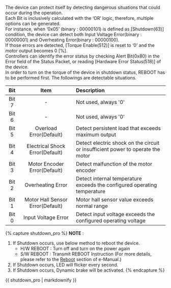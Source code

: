 The device can protect itself by detecting dangerous situations that could occur during the operation.  
Each Bit is inclusively calculated with the ‘OR’ logic, therefore, multiple options can be generated.  
For instance, when ‘0x05’ (binary : 00000101) is defined as [Shutdown(63)] condition, the device can detect both Input Voltage Error(binary : 00000001) and Overheating Error(binary : 00000100).  
If those errors are detected, [Torque Enable(512)] is reset to ‘0’ and the motor output becomes 0 [%].  
Controllers can identify the error status by checking Alert Bit(0x80) in the Error field of the Status Packet, or reading [Hardware Error Status(518)] of the device.  
In order to turn on the torque of the device in shutdown status, REBOOT has to be performed first. The followings are detectable situations.

|  Bit  |               Item               | Description                                                                     |
|:-----:|:--------------------------------:|:--------------------------------------------------------------------------------|
| Bit 7 |                -                 | Not used, always '0'                                                            |
| Bit 6 |                -                 | Not used, always '0'                                                            |
| Bit 5 |     Overload Error(Default)      | Detect persistent load that exceeds maximum output                              |
| Bit 4 | Electrical Shock Error(Default)  | Detect electric shock on the circuit or insufficient power to operate the motor |
| Bit 3 |   Motor Encoder Error(Default)   | Detect malfunction of the motor encoder                                         |
| Bit 2 |        Overheating Error         | Detect internal temperature exceeds the configured operating temperature        |
| Bit 1 | Motor Hall Sensor Error(Default) | Motor hall sensor value exceeds normal range                                    |
| Bit 0 |       Input Voltage Error        | Detect input voltage exceeds the configured operating voltage                   |

{% capture shutdown_pro %}
**NOTE** :
1. If Shutdown occurs, use below method to reboot the device.
    - H/W REBOOT : Turn off and turn on the power again
    - S/W REBOOT : Transmit REBOOT Instruction (For more details, please refer to the [Reboot](/docs/en/dxl/protocol2/#reboot) section of e-Manual.)
2. If Shutdown occurs, LED will flicker every second.
3. If Shutdown occurs, Dynamic brake will be activated.
{% endcapture %}

<div class="notice">{{ shutdown_pro | markdownify }}</div>

